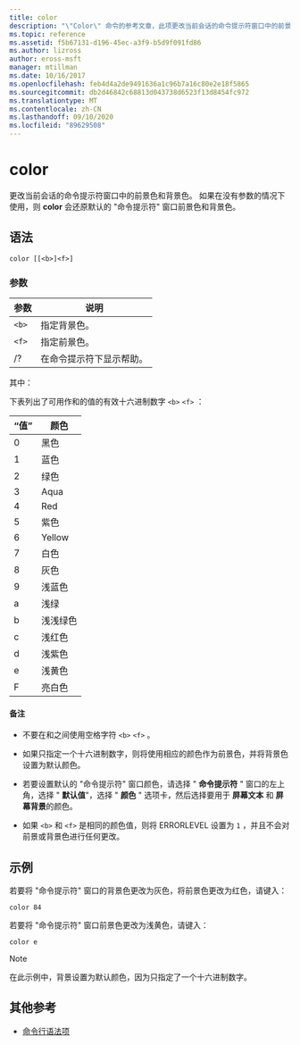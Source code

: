 ```yaml
---
title: color
description: "\"Color\" 命令的参考文章，此项更改当前会话的命令提示符窗口中的前景色和背景色。"
ms.topic: reference
ms.assetid: f5b67131-d196-45ec-a3f9-b5d9f091fd86
ms.author: lizross
author: eross-msft
manager: mtillman
ms.date: 10/16/2017
ms.openlocfilehash: feb4d4a2de9491636a1c96b7a16c80e2e18f5865
ms.sourcegitcommit: db2d46842c68813d043738d6523f13d8454fc972
ms.translationtype: MT
ms.contentlocale: zh-CN
ms.lasthandoff: 09/10/2020
ms.locfileid: "89629508"
---
```

# <a name="color"></a>color

更改当前会话的命令提示符窗口中的前景色和背景色。 如果在没有参数的情况下使用，则 **color** 会还原默认的 "命令提示符" 窗口前景色和背景色。

## <a name="syntax"></a>语法

```
color [[<b>]<f>]
```

### <a name="parameters"></a>参数

| 参数 | 说明 |
| --------- | ----------- |
| `<b>` | 指定背景色。 |
| `<f>` | 指定前景色。 |
| /? | 在命令提示符下显示帮助。 |

其中：

下表列出了可用作和的值的有效十六进制数字 `<b>` `<f>` ：

| “值” | 颜色 |
| ----- | ----- |
| 0 | 黑色 |
| 1 | 蓝色 |
| 2 | 绿色 |
| 3 | Aqua |
| 4 | Red |
| 5 | 紫色 |
| 6 | Yellow |
| 7 | 白色 |
| 8 | 灰色 |
| 9 | 浅蓝色 |
| a | 浅绿 |
| b | 浅浅绿色 |
| c | 浅红色 |
| d | 浅紫色 |
| e | 浅黄色 |
| F | 亮白色 |

#### <a name="remarks"></a>备注

- 不要在和之间使用空格字符 `<b>` `<f>` 。

- 如果只指定一个十六进制数字，则将使用相应的颜色作为前景色，并将背景色设置为默认颜色。

- 若要设置默认的 "命令提示符" 窗口颜色，请选择 " **命令提示符** " 窗口的左上角，选择 " **默认值**"，选择 " **颜色** " 选项卡，然后选择要用于 **屏幕文本** 和 **屏幕背景**的颜色。

- 如果 `<b>` 和 `<f>` 是相同的颜色值，则将 ERRORLEVEL 设置为 `1` ，并且不会对前景或背景色进行任何更改。

## <a name="examples"></a>示例

若要将 "命令提示符" 窗口的背景色更改为灰色，将前景色更改为红色，请键入：

```
color 84
```

若要将 "命令提示符" 窗口前景色更改为浅黄色，请键入：

```
color e
```

> [!NOTE]
> 在此示例中，背景设置为默认颜色，因为只指定了一个十六进制数字。

## <a name="additional-references"></a>其他参考

- [命令行语法项](command-line-syntax-key.md)
